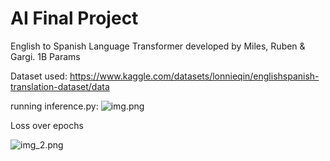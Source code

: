 # AI Final Project

English to Spanish Language Transformer developed by Miles, Ruben & Gargi. 1B Params

Dataset used: https://www.kaggle.com/datasets/lonnieqin/englishspanish-translation-dataset/data

running inference.py:
![img.png](img.png)

Loss over epochs

![img_2.png](img_2.png)